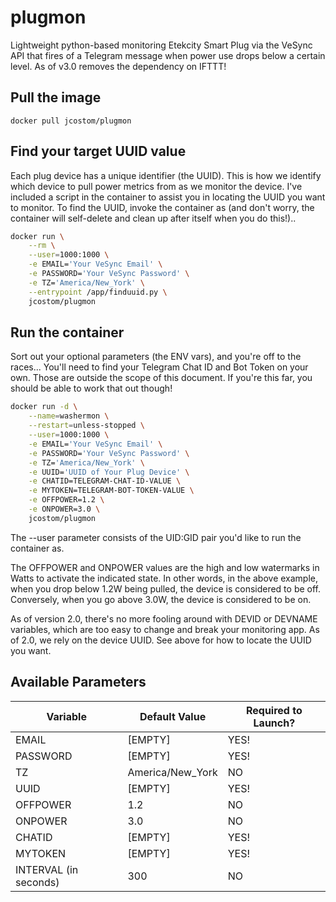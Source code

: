 # plugmon

Lightweight python-based monitoring Etekcity Smart Plug via the VeSync API that fires of a Telegram message when power use drops below a certain level. As of v3.0 removes the dependency on IFTTT!

## Pull the image

`docker pull jcostom/plugmon`

## Find your target UUID value

Each plug device has a unique identifier (the UUID). This is how we identify which device to pull power metrics from as we monitor the device. I've included a script in the container to assist you in locating the UUID you want to monitor. To find the UUID, invoke the container as (and don't worry, the container will self-delete and clean up after itself when you do this!)..

```bash
docker run \
    --rm \
    --user=1000:1000 \
    -e EMAIL='Your VeSync Email' \
    -e PASSWORD='Your VeSync Password' \
    -e TZ='America/New_York' \
    --entrypoint /app/finduuid.py \
    jcostom/plugmon
```

## Run the container

Sort out your optional parameters (the ENV vars), and you're off to the races... You'll need to find your Telegram Chat ID and Bot Token on your own. Those are outside the scope of this document. If you're this far, you should be able to work that out though!

```bash
docker run -d \
    --name=washermon \
    --restart=unless-stopped \
    --user=1000:1000 \
    -e EMAIL='Your VeSync Email' \
    -e PASSWORD='Your VeSync Password' \
    -e TZ='America/New_York' \
    -e UUID='UUID of Your Plug Device' \
    -e CHATID=TELEGRAM-CHAT-ID-VALUE \
    -e MYTOKEN=TELEGRAM-BOT-TOKEN-VALUE \
    -e OFFPOWER=1.2 \
    -e ONPOWER=3.0 \
    jcostom/plugmon
```

The --user parameter consists of the UID:GID pair you'd like to run the container as.

The OFFPOWER and ONPOWER values are the high and low watermarks in Watts to activate the indicated state. In other words, in the above example, when you drop below 1.2W being pulled, the device is considered to be off. Conversely, when you go above 3.0W, the device is considered to be on.

As of version 2.0, there's no more fooling around with DEVID or DEVNAME variables, which are too easy to change and break your monitoring app. As of 2.0, we rely on the device UUID. See above for how to locate the UUID you want.

## Available Parameters

| Variable | Default Value | Required to Launch? |
|---|---|---|
| EMAIL | [EMPTY] | YES! |
| PASSWORD | [EMPTY] | YES! |
| TZ | America/New_York | NO |
| UUID | [EMPTY] | YES! |
| OFFPOWER | 1.2 | NO |
| ONPOWER | 3.0 | NO |
| CHATID | [EMPTY] | YES! |
| MYTOKEN | [EMPTY] | YES! |
| INTERVAL (in seconds) | 300 | NO |

